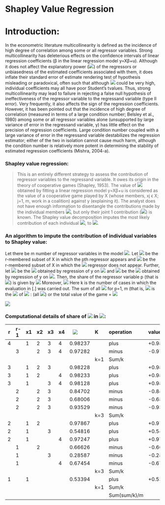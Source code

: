 

# Shapley Value Regression




# Introduction:

In the econometric literature multicollinearity is defined as the incidence of
high degree of correlation among some or all regressor variables. Strong multicollinearity has
deleterious effects on the confidence intervals of linear regression coefficients (β in the linear
regression model y=Xβ+u). Although it does not affect the explanatory power (<img src="https://render.githubusercontent.com/render/math?math=$R^2$" width="" height="">) of the
regressors or unbiasedness of the estimated coefficients associated with them, it does inflate
their standard error of estimate rendering test of hypothesis misleading or paradoxical, often
such that although <img src="https://render.githubusercontent.com/render/math?math=$R^2$" width="" height=""> could be very high, individual coefficients may all have poor Student’s tvalues.
Thus, strong multicollinearity may lead to failure in rejecting a false null hypothesis of
ineffectiveness of the regressor variable to the regressand variable (type II error). Very
frequently, it also affects the sign of the regression coefficients. However, it has been pointed
out that the incidence of high degree of correlation (measured in terms of a large condition
number; Belsley et al., 1980) among some or all regressor variables alone (unsupported by large
variance of error in the regressand variable, y) has little effect on the precision of regression
coefficients. Large condition number coupled with a large variance of error in the regressand
variable destabilizes the regression estimator; either of the two in isolation cannot cause much
harm, although the condition number is relatively more potent in determining the stability of
estimated regression coefficients (Mishra, 2004-a).


### Shapley value regression:
> This is an entirely different strategy to assess the contribution of
regressor variables to the regressand variable. It owes its origin in the theory of cooperative
games (Shapley, 1953). The value of <img  src="https://render.githubusercontent.com/render/math?math=$R^2$" width="" height=""> obtained by fitting a linear regression model y=Xβ+u is
considered as the value of a cooperative game played by X (whose members, xj ϵ X; j=1, m,
work in a coalition) against y (explaining it). The analyst does not have enough information to
disentangle the contributions made by the individual members <img src="https://render.githubusercontent.com/render/math?math=x_j \in X; j=1, m">, but only their joint
1 contribution (<img src="https://render.githubusercontent.com/render/math?math=R^2">) is known. The Shapley value decomposition imputes the most likely
contribution of each individual <img src="https://render.githubusercontent.com/render/math?math=x_j \in X; j=1, m">, to <img src="https://render.githubusercontent.com/render/math?math=$R^2$">.

### An algorithm to impute the contribution of individual variables to Shapley value:
Let there be m number of regressor variables in the model <img src="https://render.githubusercontent.com/render/math?math=y = X\beta + u">. Let <img src="https://render.githubusercontent.com/render/math?math=X(p, r)"> be the r-membered subset
of X in which the pth regressor appears and <img src="https://render.githubusercontent.com/render/math?math=X(q, r)"> be the r-membered subset of X in which the <img src="https://render.githubusercontent.com/render/math?math=p^(th)"> regressor does not appear. Further, let <img src="https://render.githubusercontent.com/render/math?math=R^2(p, r)"> be the <img src="https://render.githubusercontent.com/render/math?math=R^2"> obtained by regression of y on <img src="https://render.githubusercontent.com/render/math?math=X(p, r)"> and <img src="https://render.githubusercontent.com/render/math?math=R^2(q, r)"> be the <img src="https://render.githubusercontent.com/render/math?math=R^2"> obtained by regression of y on <img src="https://render.githubusercontent.com/render/math?math=X(q, r)">. Then, the share of the regressor variable p (that is <img src="https://render.githubusercontent.com/render/math?math=xp \in X">) is given by <img src="https://render.githubusercontent.com/render/math?math=S(p) = (1/m)\left\{\sum_{i=1}^{m}[R^2(p,r) - R^2(q, r-1)]\right\}/k."> Moreover, <img src="https://render.githubusercontent.com/render/math?math=R^2(q,0) = 0"> Here k is the number of cases in which the evaluation in [.] was carried
out. The sum of all <img src="https://render.githubusercontent.com/render/math?math=S(p)"> for p=1, m (that is, <img src="https://render.githubusercontent.com/render/math?math=\sum_{p=1}^{m}(p)">  is the <img src="https://render.githubusercontent.com/render/math?math=R^2"> of <img src="https://render.githubusercontent.com/render/math?math=y = X\beta + u"/> : (all <img src="https://render.githubusercontent.com/render/math?math=x_j \in X">) or the
total value of the game = <img src="https://latex.codecogs.com/svg.latex?\Large&space;R^2=\sum_{p=1}^{m}S(p)=\sum_{p=1}^{m}(1/m)\sum_{r=1}^{k}\left\{\sum_{c=1}^{k}[R^2(p,r)-R^2(q,r-1)]\right\}/k" />

<img src="https://latex.codecogs.com/svg.latex?\Large&space;x=\frac{-b\pm\sqrt{b^2-4ac}}{2a}" />

### Computational details of share of <img src="https://render.githubusercontent.com/render/math?math=X_j"> in <img src="https://render.githubusercontent.com/render/math?math=R^2">:

|r  | r-1 |x1 |x2 |x3 |x4 |<img style="margin:0px 10px 0px 10px;" src="https://render.githubusercontent.com/render/math?math=$R^2$" width="" height="">   |K   | operation   | values  | Sum/k     | Grand value |
|---|:----|:--|:--|:--|:--|:-------|:---|:------------|:--------|:----------|:-----------:|
|4  |     |1  |2  |3  |4  |0.98237 |    |plus         |+0.98237 |           |             |
|   |3    |   |2  |3  |4  |0.97282 |    |minus        |-0.97282 |           |             |
|   |     |   |   |   |   |        |k=1 |Sum/k        |         |0.009556   |             |
|3  |     |1  |2  |3  |   |0.98228 |    |plus         |+0.98228 |           |             |
|3  |     |1  |2  |   |4  |0.98233 |    |plus         |+0.98233 |           |             |
|3  |     |1  |   |3  |4  |0.98128 |    |plus         |+0.98128 |           |             |
|   |2    |   |2  |3  |   |0.84702 |    |minus        |-0.84702 |           |             |
|   |2    |   |2  |3  |   |0.68006 |    |minus        |-0.68006 |           |             |
|   |2    |   |2  |3  |   |0.93529 |    |minus        |-0.93529 |           |             |
|   |     |   |   |   |   |        |k=3 |Sum/k        |         |0.161175   |             |
|2  |     |1  |2  |   |   |0.97867 |    |plus         |+0.97867 |           |             |
|2  |     |1  |   |3  |   |0.54816 |    |plus         |+0.54816 |           |             |
|2  |     |1  |   |   |4  |0.97247 |    |plus         |+0.97247 |           |             |
|   |1    |   |2  |   |   |0.66626 |    |minus        |-0.66626 |           |             |
|   |1    |   |   |3  |   |0.28587 |    |minus        |-0.28587 |           |             |
|   |1    |   |   |   |4  |0.67454 |    |minus        |-0.67454 |           |             |
|   |     |   |   |   |   |        |k=3 |Sum/k        |         |0.290878   |             |
|1  |     |1  |   |   |   |0.53394 |    |plus         |+0.53394 |           |             |
|   |     |   |   |   |   |        |k=1 |Sum/k        |         |0.533948   |             |
|   |     |   |   |   |   |        |    |Sum(sum/k)/m |         |           |**0.248889** |

